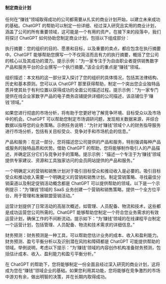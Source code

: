 #### 制定商业计划

任何在“赚钱”领域取得成功的公司都需要从扎实的商业计划开始，以建立未来成功的基础。ChatGPT 的帮助可以制定一份详细、经过深入研究且实用的商业计划，涵盖了公司的所有重要领域，这可能是一个有用的资产。在接下来的段落中，我们将探讨 ChatGPT 如何协助您制定商业计划，包括以下组成部分：

执行摘要：您的组织的目的、愿景和目标，以及重要的卖点，都应包含在执行摘要中。ChatGPT 能够帮助您撰写一个不仅简洁而且有力的执行摘要，概括了您公司的核心以及其成功的潜力。提示示例：“为一家专注于为自由职业者提供销售数字产品和服务平台的企业撰写一个执行摘要。”该企业的重点是“赚钱”领域。

组织描述：本文档的这一部分深入探讨了您的组织的具体情况，包括其法律结构、历史和基本原则。您可以从 ChatGPT 那里获得帮助，制定一个突出您企业独特品质并使其处于有利位置以获得成功的全面公司描述过程。提示示例：“为一家专门提供在线企业家数字产品的电子商务店铺提供详细的公司描述，该店铺位于‘赚钱’领域。”

如果您进行彻底的市场分析，将有助于您更好地了解竞争环境、目标受众以及市场中的机会。ChatGPT 可以帮助您制定市场调研问题，发现相关数据来源，并综合数据以指导您的业务策略。示例任务说明：“为针对‘赚钱’领域个人的财务指导服务进行市场分析，包括有关目标受众、竞争对手和市场机会的信息。”

产品和服务：在这一部分，您将描述您公司提供的产品和服务，特别强调每种产品或服务的独特品质和优势。借助 ChatGPT 的帮助，您将能够制作吸引人的产品描述，并确定区分它们与竞争对手的策略。提示示例：“描述一个专注于为‘赚钱’领域提供专家建议、资源和工具独家访问的会员网站提供的产品和服务。”

一个明确定义的营销和销售计划对于吸引目标受众和推动收入是必要的。吸引目标受众和推动收入需要一个明确定义的营销和销售计划。制定营销策略、寻找最佳分销渠道以及制定促销活动概念都是 ChatGPT 可以提供帮助的领域。以下是一个示例提示：“为‘赚钱’领域的 SaaS 业务创建一个营销和销售策略，提供一个全方位平台，用于管理和发展联盟营销活动。”

运营计划提供了日常活动的高层次概述，如管理、人员配备、物流和技术，这些都是成功运营您公司所需的。ChatGPT 能够帮助您制定一个符合您业务需求的有效运营计划，确保工作的不间断流动。提示如下：“为‘赚钱’领域的在线课程平台制定一个运营计划，包括管理、人员配备、物流和技术需求的详细信息。”

财务预测：财务预测是一种工具，可以帮助您估计业务的成本、收入和盈利能力。财务预测、盈亏平衡分析以及识别潜在风险和障碍都是 ChatGPT 可能提供帮助的领域。举例说明，考虑以下提示：“为‘赚钱’领域的内容创作机构准备财务预测，包括估计成本、收入、盈利能力和盈亏平衡分析。”

在 ChatGPT 的帮助下，您将能够制定一份全面且经过深入研究的商业计划，这将成为您在“赚钱”领域企业的基础。如果您利用其功能，您将能够在竞争激烈的市场中游刃有余，做出明智的决策，并在长期内取得成功。
